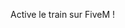 Active le train sur FiveM !

<a href="https://zupimages.net/viewer.php?id=23/52/0n2b.png"><img src="https://zupimages.net/up/23/52/0n2b.png" alt="" /></a>
